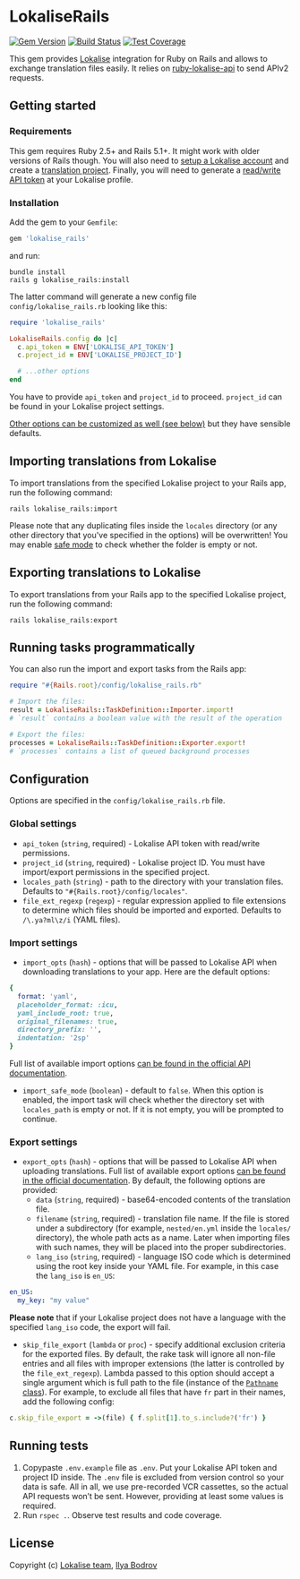 # LokaliseRails

[![Gem Version](https://badge.fury.io/rb/lokalise_rails.svg)](https://badge.fury.io/rb/lokalise_rails)
[![Build Status](https://travis-ci.org/bodrovis/lokalise_rails.svg?branch=master)](https://travis-ci.org/bodrovis/lokalise_rails)
[![Test Coverage](https://codecov.io/gh/bodrovis/lokalise_rails/graph/badge.svg)](https://codecov.io/gh/bodrovis/lokalise_rails)

This gem provides [Lokalise](http://lokalise.com) integration for Ruby on Rails and allows to exchange translation files easily. It relies on [ruby-lokalise-api](https://lokalise.github.io/ruby-lokalise-api) to send APIv2 requests.

## Getting started

### Requirements

This gem requires Ruby 2.5+ and Rails 5.1+. It might work with older versions of Rails though. You will also need to [setup a Lokalise account](https://app.lokalise.com/signup) and create a [translation project](https://docs.lokalise.com/en/articles/1400460-projects). Finally, you will need to generate a [read/write API token](https://docs.lokalise.com/en/articles/1929556-api-tokens) at your Lokalise profile.

### Installation

Add the gem to your `Gemfile`:

```ruby
gem 'lokalise_rails'
```

and run:

```
bundle install
rails g lokalise_rails:install
```

The latter command will generate a new config file `config/lokalise_rails.rb` looking like this:

```ruby
require 'lokalise_rails'

LokaliseRails.config do |c|
  c.api_token = ENV['LOKALISE_API_TOKEN']
  c.project_id = ENV['LOKALISE_PROJECT_ID']

  # ...other options
end
```

You have to provide `api_token` and `project_id` to proceed. `project_id` can be found in your Lokalise project settings.

[Other options can be customized as well (see below)](https://github.com/bodrovis/lokalise_rails#import-settings) but they have sensible defaults.

## Importing translations from Lokalise

To import translations from the specified Lokalise project to your Rails app, run the following command:

```
rails lokalise_rails:import
```

Please note that any duplicating files inside the `locales` directory (or any other directory that you've specified in the options) will be overwritten! You may enable [safe mode](https://github.com/bodrovis/lokalise_rails#import-settings) to check whether the folder is empty or not.

## Exporting translations to Lokalise

To export translations from your Rails app to the specified Lokalise project, run the following command:

```
rails lokalise_rails:export
```

## Running tasks programmatically

You can also run the import and export tasks from the Rails app:

```ruby
require "#{Rails.root}/config/lokalise_rails.rb"

# Import the files:
result = LokaliseRails::TaskDefinition::Importer.import!
# `result` contains a boolean value with the result of the operation

# Export the files:
processes = LokaliseRails::TaskDefinition::Exporter.export!
# `processes` contains a list of queued background processes
```

## Configuration

Options are specified in the `config/lokalise_rails.rb` file.

### Global settings

* `api_token` (`string`, required) - Lokalise API token with read/write permissions.
* `project_id` (`string`, required) - Lokalise project ID. You must have import/export permissions in the specified project.
* `locales_path` (`string`) - path to the directory with your translation files. Defaults to `"#{Rails.root}/config/locales"`.
* `file_ext_regexp` (`regexp`) - regular expression applied to file extensions to determine which files should be imported and exported. Defaults to `/\.ya?ml\z/i` (YAML files).

### Import settings

* `import_opts` (`hash`) - options that will be passed to Lokalise API when downloading translations to your app. Here are the default options:

```ruby
{
  format: 'yaml',
  placeholder_format: :icu,
  yaml_include_root: true,
  original_filenames: true,
  directory_prefix: '',
  indentation: '2sp'
}
```

Full list of available import options [can be found in the official API documentation](https://app.lokalise.com/api2docs/curl/#transition-download-files-post).
* `import_safe_mode` (`boolean`) - default to `false`. When this option is enabled, the import task will check whether the directory set with `locales_path` is empty or not. If it is not empty, you will be prompted to continue.

### Export settings

* `export_opts` (`hash`) - options that will be passed to Lokalise API when uploading translations. Full list of available export options [can be found in the official documentation](https://app.lokalise.com/api2docs/curl/#transition-download-files-post). By default, the following options are provided:
  + `data` (`string`, required) - base64-encoded contents of the translation file.
  + `filename` (`string`, required) - translation file name. If the file is stored under a subdirectory (for example, `nested/en.yml` inside the `locales/` directory), the whole path acts as a name. Later when importing files with such names, they will be placed into the proper subdirectories.
  + `lang_iso` (`string`, required) - language ISO code which is determined using the root key inside your YAML file. For example, in this case the `lang_iso` is `en_US`:

```yaml
en_US:
  my_key: "my value"
```

**Please note** that if your Lokalise project does not have a language with the specified `lang_iso` code, the export will fail.

* `skip_file_export` (`lambda` or `proc`) - specify additional exclusion criteria for the exported files. By default, the rake task will ignore all non-file entries and all files with improper extensions (the latter is controlled by the `file_ext_regexp`). Lambda passed to this option should accept a single argument which is full path to the file (instance of the [`Pathname` class](https://ruby-doc.org/stdlib-2.7.1/libdoc/pathname/rdoc/Pathname.html)). For example, to exclude all files that have `fr` part in their names, add the following config:

```ruby
c.skip_file_export = ->(file) { f.split[1].to_s.include?('fr') }
```

## Running tests

1. Copypaste `.env.example` file as `.env`. Put your Lokalise API token and project ID inside. The `.env` file is excluded from version control so your data is safe. All in all, we use pre-recorded VCR cassettes, so the actual API requests won’t be sent. However, providing at least some values is required.
2. Run `rspec .`. Observe test results and code coverage.

## License

Copyright (c) [Lokalise team](http://lokalise.com), [Ilya Bodrov](http://bodrovis.tech)
